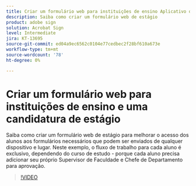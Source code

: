 ```yaml
---
title: Criar um formulário web para instituições de ensino Aplicativo de estágio
description: Saiba como criar um formulário web de estágio
product: adobe sign
solution: Acrobat Sign
level: Intermediate
jira: KT-13695
source-git-commit: ed04a9ec6562c0104e77cedbec2f28bf610a673e
workflow-type: tm+mt
source-wordcount: '78'
ht-degree: 0%

---
```


# Criar um formulário web para instituições de ensino e uma candidatura de estágio

Saiba como criar um formulário web de estágio para melhorar o acesso dos alunos aos formulários necessários que podem ser enviados de qualquer dispositivo e lugar. Neste exemplo, o fluxo de trabalho para cada aluno é exclusivo, dependendo do curso de estudo - porque cada aluno precisa adicionar seu próprio Supervisor de Faculdade e Chefe de Departamento para aprovação.

>[!VIDEO](https://video.tv.adobe.com/v/3421853?quality=12&learn=on&hidetitle=true)
